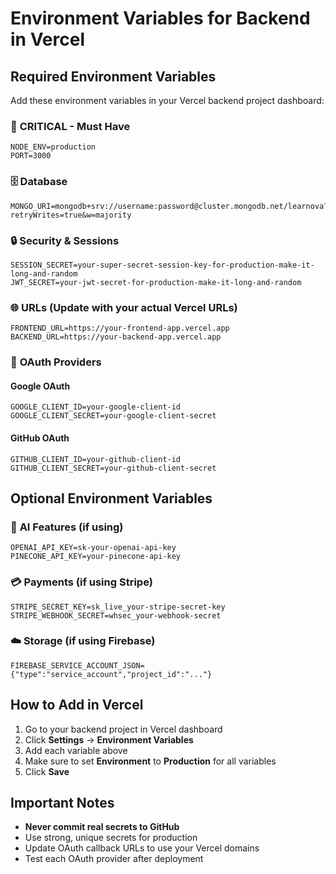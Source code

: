 # Environment Variables for Backend in Vercel

## Required Environment Variables

Add these environment variables in your Vercel backend project dashboard:

### 🔐 **CRITICAL - Must Have**
```
NODE_ENV=production
PORT=3000
```

### 🗄️ **Database**
```
MONGO_URI=mongodb+srv://username:password@cluster.mongodb.net/learnova?retryWrites=true&w=majority
```

### 🔒 **Security & Sessions**
```
SESSION_SECRET=your-super-secret-session-key-for-production-make-it-long-and-random
JWT_SECRET=your-jwt-secret-for-production-make-it-long-and-random
```

### 🌐 **URLs (Update with your actual Vercel URLs)**
```
FRONTEND_URL=https://your-frontend-app.vercel.app
BACKEND_URL=https://your-backend-app.vercel.app
```

### 🔑 **OAuth Providers**

#### Google OAuth
```
GOOGLE_CLIENT_ID=your-google-client-id
GOOGLE_CLIENT_SECRET=your-google-client-secret
```

#### GitHub OAuth
```
GITHUB_CLIENT_ID=your-github-client-id
GITHUB_CLIENT_SECRET=your-github-client-secret
```

## Optional Environment Variables

### 🤖 **AI Features (if using)**
```
OPENAI_API_KEY=sk-your-openai-api-key
PINECONE_API_KEY=your-pinecone-api-key
```

### 💳 **Payments (if using Stripe)**
```
STRIPE_SECRET_KEY=sk_live_your-stripe-secret-key
STRIPE_WEBHOOK_SECRET=whsec_your-webhook-secret
```

### ☁️ **Storage (if using Firebase)**
```
FIREBASE_SERVICE_ACCOUNT_JSON={"type":"service_account","project_id":"..."}
```

## How to Add in Vercel

1. Go to your backend project in Vercel dashboard
2. Click **Settings** → **Environment Variables**
3. Add each variable above
4. Make sure to set **Environment** to **Production** for all variables
5. Click **Save**

## Important Notes

- **Never commit real secrets to GitHub**
- Use strong, unique secrets for production
- Update OAuth callback URLs to use your Vercel domains
- Test each OAuth provider after deployment
